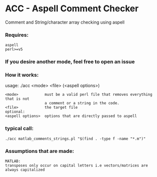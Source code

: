 # ACC - Aspell Comment Checker
Comment and String/character array checking using aspell

### Requires:
```
aspell
perl>=v5
```
### If you desire another mode, feel free to open an issue

### How it works:
usage: ./acc \<mode> \<file> \(\<aspell options>)
```
<mode>            must be a valid perl file that removes everything that is not
                  a comment or a string in the code.
<file>            the target file
optional:
<aspell options>  options that are directly passed to aspell
```

### typical call: 
`./acc matlab_comments_strings.pl "$(find . -type f -name "*.m")"`
### Assumptions that are made:
```
MATLAB:
transposes only occur on capital letters i.e vectors/matrices are always capitalized  
```
